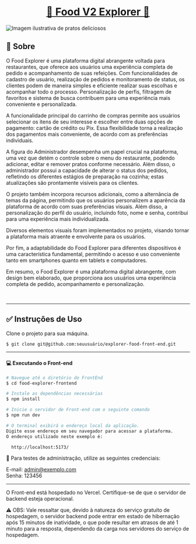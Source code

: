 <p align="center">
  <h1 align="center"><a href="">🍴 Food V2 Explorer 🍴</a></h1>
</p>

![Imagem ilustrativa de pratos deliciosos](https://github.com/seudomínio/FoodExplorer-FrontEnd/assets/65794544/d1edf45e-230c-469f-bf2d-b0e43b7bb895)

## 📝 Sobre

O Food Explorer é uma plataforma digital abrangente voltada para restaurantes, que oferece aos usuários uma experiência completa de pedido e acompanhamento de suas refeições. Com funcionalidades de cadastro de usuário, realização de pedidos e monitoramento de status, os clientes podem de maneira simples e eficiente realizar suas escolhas e acompanhar todo o processo. Personalização de perfis, filtragem de favoritos e sistema de busca contribuem para uma experiência mais conveniente e personalizada.

A funcionalidade principal do carrinho de compras permite aos usuários selecionar os itens de seu interesse e escolher entre duas opções de pagamento: cartão de crédito ou Pix. Essa flexibilidade torna a realização dos pagamentos mais conveniente, de acordo com as preferências individuais.

A figura do Administrador desempenha um papel crucial na plataforma, uma vez que detém o controle sobre o menu do restaurante, podendo adicionar, editar e remover pratos conforme necessário. Além disso, o administrador possui a capacidade de alterar o status dos pedidos, refletindo os diferentes estágios de preparação na cozinha; estas atualizações são prontamente visíveis para os clientes.

O projeto também incorpora recursos adicionais, como a alternância de temas da página, permitindo que os usuários personalizem a aparência da plataforma de acordo com suas preferências visuais. Além disso, a personalização do perfil do usuário, incluindo foto, nome e senha, contribui para uma experiência mais individualizada.

Diversos elementos visuais foram implementados no projeto, visando tornar a plataforma mais atraente e envolvente para os usuários.

Por fim, a adaptabilidade do Food Explorer para diferentes dispositivos é uma característica fundamental, permitindo o acesso e uso conveniente tanto em smartphones quanto em tablets e computadores.

Em resumo, o Food Explorer é uma plataforma digital abrangente, com design bem elaborado, que proporciona aos usuários uma experiência completa de pedido, acompanhamento e personalização.</p>
</br>

___

## ✅ Instruções de Uso

Clone o projeto para sua máquina.

```bash
$ git clone git@github.com:seuusuário/explorer-food-front-end.git
```
___ 

#### 💻 Executando o Front-end
```bash
# Navegue até o diretório do FrontEnd
$ cd food-explorer-frontend

# Instale as dependências necessárias
$ npm install

# Inicie o servidor de Front-end com o seguinte comando
$ npm run dev

# O terminal exibirá o endereço local da aplicação. 
Digite esse endereço em seu navegador para acessar a plataforma. 
O endereço utilizado neste exemplo é:

  http://localhost:5173/
```

🔑 Para testes de administração, utilize as seguintes credenciais: </br>

E-mail: admin@exemplo.com </br>
Senha: 123456

___
O Front-end está hospedado no Vercel.
Certifique-se de que o servidor de backend esteja operacional.

⚠ OBS: Vale ressaltar que, devido à natureza do serviço gratuito de hospedagem, o servidor backend pode entrar em estado de hibernação após 15 minutos de inatividade, o que pode resultar em atrasos de até 1 minuto para a resposta, dependendo da carga nos servidores do serviço de hospedagem.</p>
